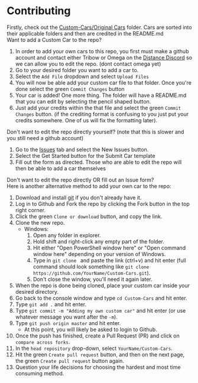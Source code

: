 # Contributing
Firstly, check out the [Custom-Cars/Original Cars](https://github.com/Distance-Modding/Custom-Cars/tree/main/Original%20Cars) folder. Cars are sorted into their applicable folders and then are credited in the README.md
<br>
Want to add a Custom Car to the repo? <br>
1. In order to add your own cars to this repo, you first must make a github account and contact either Tribow or Omega on the [Distance Discord](https://discord.gg/distance) so we can allow you to edit the repo. (dont contact omega yet)
2. Go to your desired folder you want to add a car to.
3. Select the `Add File` dropdown and select `Upload Files`
4. You will now be able add your custom car file to that folder. Once you're done select the green `Commit Changes` button
5. Your car is added! One more thing. The folder will have a README.md that you can edit by selecting the pencil shaped button.
6. Just add your credits within the that file and select the green `Commit Changes` button. (if the crediting format is confusing to you just put your credits somewhere. One of us will fix the formatting later).

Don't want to edit the repo directly yourself? (note that this is slower and you still need a github account)
1. Go to the [Issues](https://github.com/Distance-Modding/Custom-Cars/issues) tab and select the New Issues button. 
2. Select the Get Started button for the Submit Car template
3. Fill out the form as directed. Those who are able to edit the repo will then be able to add a car themselves

Don't want to edit the repo directly OR fill out an Issue form? <br>
Here is another alternative method to add your own car to the repo:
1. Download and install [git](https://git-scm.com/) if you don't already have it.
2. Log in to Github and Fork the repo by clicking the Fork button in the top right corner.
3. Click the green `Clone or download` button, and copy the link.
4. Clone the new repo.
   * Windows:
      1. Open any folder in explorer.
	    2. Hold shift and right-click any empty part of the folder.
	    3. Hit either "Open PowerShell window here" or "Open command window here" depending on your version of Windows.
	    4. Type in `git clone ` and paste the link (ctrl+v) and hit enter (full command should look something like `git clone https://github.com/YourName/Custom-Cars.git`).
	    5. Don't close the window, you'll need it again later.
   <!--* Mac-->
	 <!--* Linux-->
5. When the repo is done being cloned, place your custom car inside your desired directory.
6. Go back to the console window and type `cd Custom-Cars` and hit enter.
7. Type `git add .` and hit enter.
8. Type `git commit -m "Adding my own custom car"` and hit enter (or use whatever message you want after the `-m`).
9. Type `git push origin master` and hit enter.
   * At this point, you will likely be asked to login to Github.
10. Once the push has finished, create a Pull Request (PR) and click on `compare across forks`.
11. In the `head repository` drop-down, select `YourName/Custom-Cars`.
12. Hit the green `Create pull request` button, and then on the next page, the green `Create pull request` button again.
13. Question your life decisions for choosing the hardest and most time consuming method.
